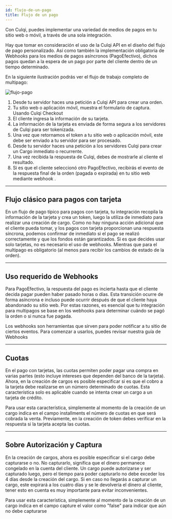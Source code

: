 ```yaml
---
id: flujo-de-un-pago
title: Flujo de un pago
---
```


Con Culqi, puedes implementar una variedad de medios de pagos en tu sitio web o móvil, a través de una sola integración.

Hay que tomar en consideración el uso de la Culqi API en el diseño del flujo de pago personalizado. Así como también la implementación obligatoria de Webhooks para los medios de pagos asíncronos (PagoEfectivo), dichos pagos quedan a la espera de un pago por parte del cliente dentro de un tiempo determinado.

En la siguiente ilustración podrás ver el flujo de trabajo completo de multipago:

![flujo-pago](/devsite/pagos/flujo_pago.svg)

1. Desde tu servidor haces una petición a Culqi API para crear una orden.
2. Tu sitio web o aplicación móvil, muestra el formulario de captura. Usando Culqi Checkout
3. El cliente ingresa la información de su tarjeta.
4. La información de la tarjeta es enviada de forma segura a los servidores de Culqi para ser tokenizada.
5. Una vez que retornamos el token a tu sitio web o aplicación móvil, este debe ser enviado a tu servidor para ser procesado.
6. Desde tu servidor haces una petición a los servidores Culqi para crear un Cargo inmediato o recurrente.
7. Una vez recibida la respuesta de Culqi, debes de mostrarle al cliente el resultado.
8. Si es que el cliente seleccionó otro PagoEfectivo, recibirás el evento de la respuesta final de la orden (pagada o expirada) en tu sitio web mediante webhook .


----

## Flujo clásico para pagos con tarjeta

En un flujo de pago típico para pagos con tarjeta, tu integración recopila la información de la tarjeta y crea un token, luego la utiliza de inmediato para realizar una creación de cargo. Como no hay ninguna acción adicional que el cliente pueda tomar, y los pagos con tarjeta proporcionan una respuesta síncrona, podemos confirmar de inmediato si el pago se realizó correctamente y que los fondos están garantizados. Si es que decides usar solo tarjetas, no es necesario el uso de webhooks. Mientras que para el multipago es obligatorio (al menos para recibir los cambios de estado de la orden).

----

## Uso requerido de Webhooks

Para PagoEfectivo, la respuesta del pago es incierta hasta que el cliente decida pagar pueden haber pasado horas o días. Esta transición ocurre de forma asíncrona e incluso puede ocurrir después de que el cliente haya abandonado su sitio web. Por estas razones, es esencial que tu integración para multipagos se base en los webhooks para determinar cuándo se pagó la orden o si nunca fue pagada.

Los webhooks son herramientas que sirven para poder notificar a tu sitio de ciertos eventos. Para comenzar a usarlos, puedes revisar nuestra guía de Webhooks

----

## Cuotas

En el pago con tarjetas, las cuotas permiten poder pagar una compra en varias partes (esto incluye intereses que dependen del banco de la tarjeta). Ahora, en la creación de cargos es posible especificar si es que el cobro a la tarjeta debe realizarse en un número determinado de cuotas. Esta característica solo es aplicable cuando se intenta crear un cargo a un tarjeta de crédito.

Para usar esta característica, simplemente al momento de la creación de un cargo indica en el campo installments el número de cuotas en que será cobrada la venta. Previamente, en la creación de token debes verificar en la respuesta si la tarjeta acepta las cuotas.

----

## Sobre Autorización y Captura

En la creación de cargos, ahora es posible especificar si el cargo debe capturarse o no. No capturarlo, significa que el dinero permanece congelado en la cuenta del cliente. Un cargo puede autorizarse y ser capturado luego, pero el tiempo para poder capturarlo no debe exceder los 4 días desde la creación del cargo. Si en caso no llegarás a capturar un cargo, este expirará a los cuatro días y se le devolvería el dinero al cliente, tener esto en cuenta es muy importante para evitar inconvenientes.

Para usar esta característica, simplemente al momento de la creación de un cargo indica en el campo capture el valor como "false" para indicar que aún no debe capturarse

